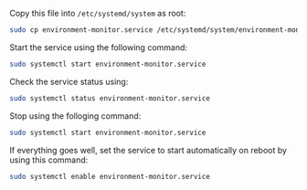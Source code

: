 Copy this file into `/etc/systemd/system` as root:

```bash
sudo cp environment-monitor.service /etc/systemd/system/environment-monitor.service
```

Start the service using the following command:
```bash
sudo systemctl start environment-monitor.service
```

Check the service status using:
```bash
sudo systemctl status environment-monitor.service
```

Stop using the folloging command:
```bash
sudo systemctl start environment-monitor.service
```

If everything goes well, set the service to start automatically on reboot by using this command:
```bash
sudo systemctl enable environment-monitor.service
```

